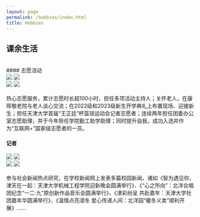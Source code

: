 ```yaml
---
layout: page
permalink: /hobbies/index.html
title: Hobbies
---
```


## 课余生活
<br>
#### 志愿活动

<div class="half">
<img src="/images/zy1.jpg">
<img src="/images/zy2.jpg">
</div>
<div class="half">
<img src="/images/zy3.jpg">
<img src="/images/zy4.jpg">
</div>
<br>热心志愿服务，累计志愿时长超100小时，担任多项活动主持人；关怀老人，在康晖敬老院与老人谈心交流；在2022级和2023级新生开学典礼上布置现场、迎接新生；担任天津大学首届“王正廷”杯篮球运动会记者志愿者；连续两年担任团委办公室志愿助理，并于今年担任学院勤工助学助理；同时提升自我，成功入选并作为“互联网+”国家级志愿者的一员。


#### 记者

<div class="half">
<img src="/images/jz1.jpg">
<img src="/images/jz2.jpg">
</div>
<div class="half">
<img src="/images/jz3.jpg">
<img src="/images/jz4.png">
</div>
<br>参与社会新闻热点研究，在学校新闻网上发表多篇校园新闻，诸如《智为遇见你，津天在一起：天津大学机械工程学院迎新晚会圆满举行》、《“心之所向”：北洋合唱团纪念“一二·九”原创新作品音乐会圆满举行》、《津彩纷呈 共赴嘉年：天津大学社团嘉年华圆满举行》、《温情点亮凛冬 爱心传递人间：北洋园“暖冬义卖”顺利开展》……
<br>

